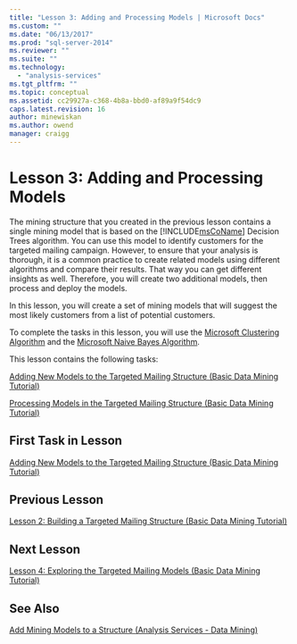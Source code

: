 ```yaml
---
title: "Lesson 3: Adding and Processing Models | Microsoft Docs"
ms.custom: ""
ms.date: "06/13/2017"
ms.prod: "sql-server-2014"
ms.reviewer: ""
ms.suite: ""
ms.technology: 
  - "analysis-services"
ms.tgt_pltfrm: ""
ms.topic: conceptual
ms.assetid: cc29927a-c368-4b8a-bbd0-af89a9f54dc9
caps.latest.revision: 16
author: minewiskan
ms.author: owend
manager: craigg
---
```

# Lesson 3: Adding and Processing Models
  The mining structure that you created in the previous lesson contains a single mining model that is based on the [!INCLUDE[msCoName](../includes/msconame-md.md)] Decision Trees algorithm. You can use this model to identify customers for the targeted mailing campaign. However, to ensure that your analysis is thorough, it is a common practice to create related models using different algorithms and compare their results. That way you can get different insights as well. Therefore, you will create two additional models, then process and deploy the models.  
  
 In this lesson, you will create a set of mining models that will suggest the most likely customers from a list of potential customers.  
  
 To complete the tasks in this lesson, you will use the [Microsoft Clustering Algorithm](../../2014/analysis-services/data-mining/microsoft-clustering-algorithm.md) and the [Microsoft Naive Bayes Algorithm](../../2014/analysis-services/data-mining/microsoft-naive-bayes-algorithm.md).  
  
 This lesson contains the following tasks:  
  
 [Adding New Models to the Targeted Mailing Structure &#40;Basic Data Mining Tutorial&#41;](../../2014/tutorials/adding-new-models-to-the-targeted-mailing-structure-basic-data-mining-tutorial.md)  
  
 [Processing Models in the Targeted Mailing Structure &#40;Basic Data Mining Tutorial&#41;](../../2014/tutorials/processing-models-in-the-targeted-mailing-structure-basic-data-mining-tutorial.md)  
  
## First Task in Lesson  
 [Adding New Models to the Targeted Mailing Structure &#40;Basic Data Mining Tutorial&#41;](../../2014/tutorials/adding-new-models-to-the-targeted-mailing-structure-basic-data-mining-tutorial.md)  
  
## Previous Lesson  
 [Lesson 2: Building a Targeted Mailing Structure &#40;Basic Data Mining Tutorial&#41;](../../2014/tutorials/lesson-2-building-a-targeted-mailing-structure-basic-data-mining-tutorial.md)  
  
## Next Lesson  
 [Lesson 4: Exploring the Targeted Mailing Models &#40;Basic Data Mining Tutorial&#41;](../../2014/tutorials/lesson-4-exploring-the-targeted-mailing-models-basic-data-mining-tutorial.md)  
  
## See Also  
 [Add Mining Models to a Structure &#40;Analysis Services - Data Mining&#41;](../../2014/analysis-services/data-mining/add-mining-models-to-a-structure-analysis-services-data-mining.md)  
  
  
